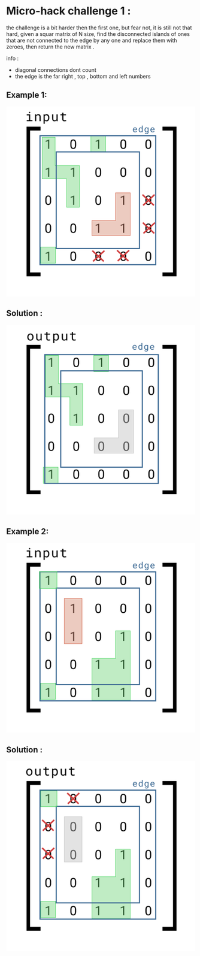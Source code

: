 # Micro-hack challenge 1 : 
the challenge is a bit harder then the first one, but fear not, it is still not that hard, given a squar matrix of N size, find the disconnected islands of ones that are not connected to the edge by any one and replace them with zeroes, then return the new matrix  .

info : 
- diagonal connections dont count 
- the edge is the far right , top , bottom and left numbers

## Example 1:



![image](https://github.com/Micro-Hack/Challenge-2/blob/main/input%201%20(example).png?raw=true)


## Solution :
![image](https://github.com/Micro-Hack/Challenge-2/blob/main/output%201%20(example).png?raw=true)



## Example 2:



![image](https://github.com/Micro-Hack/Challenge-2/blob/main/input%202(example).png?raw=true)


## Solution :
![image](https://github.com/Micro-Hack/Challenge-2/blob/main/output%202%20(example).png?raw=true)



